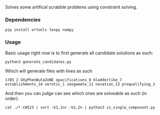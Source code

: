 Solves some artifical scrabble problems using constraint solving.

### Dependencies

```
pip install ortools lexpy numpy
```

### Usage

Basic usage right now is to first generate all candidate solutions as such:
```
python3 generate_candidates.py
```

Which will generate files with lines as such
```
1785 2 OXyPhenButaZoNE opacifications_0 bladderlike_7 establishments_14 xerotic_1 zoogamete_11 novation_13 prequalifying_3
```

And then you can judge can see which ones are solveable as such (in order).
```
cat ./*.CWS23 | sort -k1,1nr -k2,2n | python3 is_single_component.py
```
